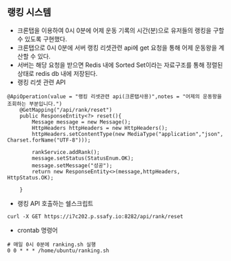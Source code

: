 ## 랭킹 시스템
- 크론탭을 이용하여 0시 0분에 어제 운동 기록의 시간(분)으로 유저들의 랭킹을 구할 수 있도록 구현했다.
- 크론탭으로 0시 0분에 서버 랭킹 리셋관련 api에 get 요청을 통해 어제 운동왕을 계산할 수 있다.
- 서버는 해당 요청을 받으면 Redis 내에 Sorted Set이라는 자료구조를 통해 정렬된 상태로 redis db 내에 저장된다.
- 랭킹 리셋 관련 API
```
@ApiOperation(value = "랭킹 리셋관련 api(크론탭사용)",notes = "어제의 운동왕을 조회하는 부분입니다.")
    @GetMapping("/api/rank/reset")
    public ResponseEntity<?> reset(){
        Message message = new Message();
        HttpHeaders httpHeaders = new HttpHeaders();
        httpHeaders.setContentType(new MediaType("application","json", Charset.forName("UTF-8")));

        rankService.addRank();
        message.setStatus(StatusEnum.OK);
        message.setMessage("성공");
        return new ResponseEntity<>(message,httpHeaders, HttpStatus.OK);

    }
```
- 랭킹 API 호출하는 쉘스크립트
```
curl -X GET https://i7c202.p.ssafy.io:8282/api/rank/reset
```

- crontab 명령어
```
# 매일 0시 0분에 ranking.sh 실행
0 0 * * * /home/ubuntu/ranking.sh
```
